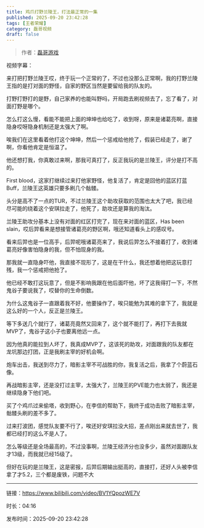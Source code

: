 ```yaml
---
title: 鸡爪打野兰陵王，打法最正常的一集
published: 2025-09-20 23:42:28
tags: [王者荣耀]
category: 磊哥视频
draft: false
---
```



> 作者：[磊哥游戏](https://space.bilibili.com/268941858?spm_id_from=333.788.upinfo.head.click)

视频字幕：

来打把打野兰陵王哎，终于玩一个正常的了，不过也没那么正常啊，我的打野兰陵王指的是打对面的野怪，自家的野区当然是要留给我的队友的。

打野打野打的是野，自己家养的也能叫野吗，开局跑去刷视频去了，忘了看了，对面打野是哪个。

怎么打这么慢，看能不能把上面的坤坤也给吃了，收到呀，原来是诸葛亮啊，直接隐身哎呀隐身机制还是太强大了啊。

唉我们在这里看着他打这个坤坤，然后一个惩戒给他抢了，假装已经走了，谢了啊，你看他肯定是恒温了。

他还想打我，你真敢过来啊，那我可真打了，反正我玩的是兰陵王，评分是打不高的。

First blood，这家打继续过来打他家野怪，他复活了，肯定是回他的蓝区打蓝Buff，兰陵王这英雄只要多刷几个骷髅。

头分是高不了一点的TUR，不过兰陵王这个助攻获取的范围也太大了吧，我已经尽可能的绕着这个安琪拉走了，他死了，助攻还是算我的淘汰。

兰陵王助攻分基本上没有对面的红区打完了，现在来对面的蓝区，Has been slain，哎后羿看来是想接管诸葛亮的野区啊，哦还知道看头上的感叹号。

看来后羿也是一位高手，后羿呢哦诸葛亮来了，我说后羿怎么不接着打了，收到诸葛亮好像害怕隐身的我，但不怕现身的我。

那我就一直隐身吓他，我直接不现形了，这是在干什么，我还想着他把这玩意打残，我一个惩戒把他抢了。

他已经不敢打这玩意了，但是不影响我跟在他后面吓他，坏了这我得打一下，不然鬼谷子要说我了，哎替你的生命倒数。

为什么这鬼谷子一直跟着我不好，他要操作了，唉只能勉为其难的拿下了，我就是这么好的一个人，反正是兰陵王。

等下多送几个就行了，诸葛亮竟然又回来了，这个就不能打了，再打下去我就MVP了，鬼谷子这小子也要离他远一点。

因为他真的能拉到人坏了，我真成MVP了，这该死的助攻，对面跟我的队友都在龙坑那边打团，正是我刷主宰的好机会啊。

炮车出击，我送到尽力了，暗影主宰不可战胜的你，我复活之后，我拿了个蔚蓝石像。

再战暗影主宰，还是没打过主宰，太强大了，兰陵王的PVE能力也太弱了，我还是继续隐身下他们吧。

买了个鸡爪过来偷塔，收到野心，在李信的帮助下，我终于成功击败了暗影主宰，骷髅头刷的差不多了。

过来打波团，感觉队友要不行了，唉还好安琪拉没大招，差点刚出来就去世了，我都已经打的这么不是人了。

怎么等级还是全场最高的，不过没事啊，兰陵王经济分也没多少，虽然对面跟队友才13级，而我就已经15级了。

但好在玩的是兰陵王，这是密报，后羿后期输出挺高的，直接打，还好人头被李信拿了才5.2，三个都是废铁，问题不大

---

链接：https://www.bilibili.com/video/BV1YQpozWE7V

时长：04:16

发布时间：2025-09-20 23:42:28
